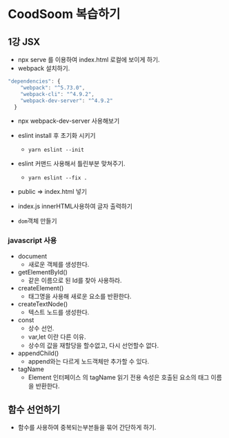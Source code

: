 # CoodSoom 복습하기

## 1강 JSX

- npx serve 를 이용하여 index.html 로컬에 보이게 하기.
- webpack 설치하기.

```typescript
"dependencies": {
    "webpack": "^5.73.0",
    "webpack-cli": "^4.9.2",
    "webpack-dev-server": "^4.9.2"
  }
```

- npx webpack-dev-server 사용해보기
- eslint install 후 초기화 시키기
   - `yarn eslint --init`
- eslint 커맨드 사용해서 틀린부분 맞쳐주기.
   - `yarn eslint --fix .`

- public => index.html 넣기
- index.js innerHTML사용하여 글자 출력하기
- `dom`객체 만들기


### javascript 사용
- document
  - 새로운 객체를 생성한다.
- getElementById()
  - 같은 이름으로 된 Id를 찾아 사용하라.
- createElement()
  - 태그명을 사용해 새로운 요소를 반환한다.
- createTextNode()
  - 텍스트 노드를 생성한다.
- const
  - 상수 선언.
  - var,let 이란 다른 이유.
  - 상수의 값을 재할당을 할수없고, 다시 선언할수 없다.
- appendChild()
  - append와는 다르게 노드객체만 추가할 수 있다.
- tagName
  - Element 인터페이스 의 tagName 읽기 전용 속성은 호출된 요소의 태그 이름을 반환한다.

## 함수 선언하기
- 함수를 사용하여 중복되는부븐들을 묶어 간단하게 하기.
